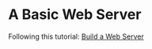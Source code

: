 # A Basic Web Server

Following this tutorial: [Build a Web Server](http://ruslanspivak.com/lsbaws-part1/)